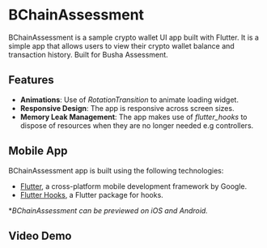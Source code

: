 # BChainAssessment
BChainAssessment is a sample crypto wallet UI app built with Flutter. It is a simple app that allows users to view their crypto wallet balance and transaction history. Built for Busha Assessment.

## Features
- **Animations**: Use of *RotationTransition* to animate loading widget.
- **Responsive Design**: The app is responsive across screen sizes.
- **Memory Leak Management**: The app makes use of *flutter_hooks* to dispose of resources when they are no longer needed e.g controllers.

## Mobile App
BChainAssessment app is built using the following technologies:

- [Flutter](https://flutter.dev/), a cross-platform mobile development framework by Google.
- [Flutter Hooks](https://pub.dev/packages/flutter_hooks), a Flutter package for hooks.

**BChainAssessment can be previewed on iOS and Android.*

## Video Demo

